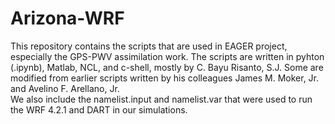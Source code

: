 # Arizona-WRF
This repository contains the scripts that are used in EAGER project, especially the GPS-PWV assimilation work. 
The scripts are written in pyhton (.ipynb), Matlab, NCL, and c-shell, mostly by C. Bayu Risanto, S.J. Some are modified from earlier scripts written by his colleagues James M. Moker, Jr. and Avelino F. Arellano, Jr.  
We also include the namelist.input and namelist.var that were used to run the WRF 4.2.1 and DART in our simulations.
